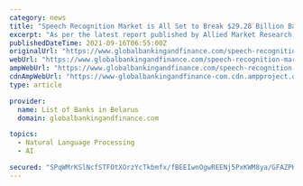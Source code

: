 ```yaml
---
category: news
title: "Speech Recognition Market is All Set to Break $29.28 Billion Barrier by 2026"
excerpt: "As per the latest report published by Allied Market Research, titled, “Speech Recognition Market by Deployment Mode (On Cloud and On Premise) and End Use (Consumer Electronics, Healthcare, Enterprise,"
publishedDateTime: 2021-09-16T06:55:00Z
originalUrl: "https://www.globalbankingandfinance.com/speech-recognition-market-is-all-set-to-break-29-28-billion-barrier-by-2026%EF%BF%BC/"
webUrl: "https://www.globalbankingandfinance.com/speech-recognition-market-is-all-set-to-break-29-28-billion-barrier-by-2026%EF%BF%BC/"
ampWebUrl: "https://www.globalbankingandfinance.com/speech-recognition-market-is-all-set-to-break-29-28-billion-barrier-by-2026%EF%BF%BC/"
cdnAmpWebUrl: "https://www-globalbankingandfinance-com.cdn.ampproject.org/c/s/www.globalbankingandfinance.com/speech-recognition-market-is-all-set-to-break-29-28-billion-barrier-by-2026%EF%BF%BC/"
type: article

provider:
  name: List of Banks in Belarus
  domain: globalbankingandfinance.com

topics:
  - Natural Language Processing
  - AI

secured: "SPqWMrKSlNcfSTFOtXOrzYcTkbmfx/fBEEIwnOgwREENj5PxKWM8ya/GFAZPKIAqwQKBuIUgEW67Q90okklcKSNTxlINCm8W0NElYK4iVfLt4JJN2fuOFYZDWxvrI8cyPZ6mwG/l1liA/Ut+Vq5CIzehMGnsvxPx4F9Jf3bGhRoAvzQotbQbyyU1txYbDfGRteJfT/6tjRiceeiHTZhFIk6IwWjrf7HJkxM7jXYi2GTLjW45pQ/3hYo7i8oaMf5TxdXwaAk76Pq/YocoozNmUrfJHVGtsSfOD6z+7Ns/TSjeApkd1v84IaLvZLd/PV6zFMeB7sY4ONa+XglNC2rqifgFnOxWag11bC4zLR6XSj4=;x8JA2bhCEqErhVWchaNygQ=="
---
```


